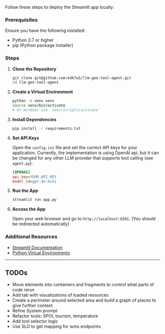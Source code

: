 Follow these steps to deploy the Streamlit app locally:

### Prerequisites

Ensure you have the following installed:
- Python 3.7 or higher
- pip (Python package installer)

### Steps

1. **Clone the Repository**

    ```bash
    git clone git@github.com:k4kTuS/llm-geo-tool-agent.git
    cd llm-geo-tool-agent
    ```

2. **Create a Virtual Environment**

    ```bash
    python -m venv venv
    source venv/bin/activate
    # On Windows use `venv\Scripts\activate`
    ```

3. **Install Dependencies**

    ```bash
    pip install -r requirements.txt
    ```

4. **Set API Keys**

    Open the `config.ini` file and set the correct API keys for your application. Currently, the implementation is using OpenAI api, but it can be changed for any other LLM provider that supports tool calling (see `agent.py`).

    ```ini
    [OPENAI]
    api_key=YOUR_API_KEY
    model_id=gpt-4o-mini
    ```

5. **Run the App**

    ```bash
    streamlit run app.py
    ```

6. **Access the App**

    Open your web browser and go to `http://localhost:8501`. (You should be redirected automatically)

### Additional Resources

- [Streamlit Documentation](https://docs.streamlit.io/)
- [Python Virtual Environments](https://docs.python.org/3/tutorial/venv.html)

<hr>

## TODOs
- Move elements into containers and fragments to control what parts of code rerun
- Add tab with visualizations of loaded resources
- Create a perimeter around selected area and build a graph of places to give further context
- Refine System prompt
- Refactor tools: SPOI, tourism, temperature
- Add tool selector logic
- Use SLD to get mapping for wms endpoints